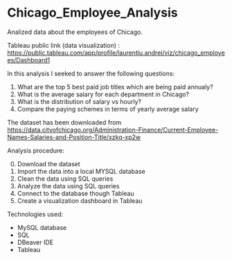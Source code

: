 # Chicago_Employee_Analysis
Analized data about the employees of Chicago.

Tableau public link (data visualization) : https://public.tableau.com/app/profile/laurentiu.andrei/viz/chicago_employees/Dashboard1

In this analysis I seeked to answer the following questions:

1. What are the top 5 best paid job titles which are being paid annualy?
2. What is the average salary for each department in Chicago?
3. What is the distribution of salary vs hourly?
4. Compare the paying schemes in terms of yearly average salary

The dataset has been downloaded from https://data.cityofchicago.org/Administration-Finance/Current-Employee-Names-Salaries-and-Position-Title/xzkq-xp2w

Analysis procedure:

0. Download the dataset
1. Import the data into a local MYSQL database
2. Clean the data using  SQL queries
3. Analyze the data using SQL queries
4. Connect to the database though Tableau
5. Create a visualization dashboard in Tableau

Technologies used:
- MySQL database
- SQL
- DBeaver IDE
- Tableau
